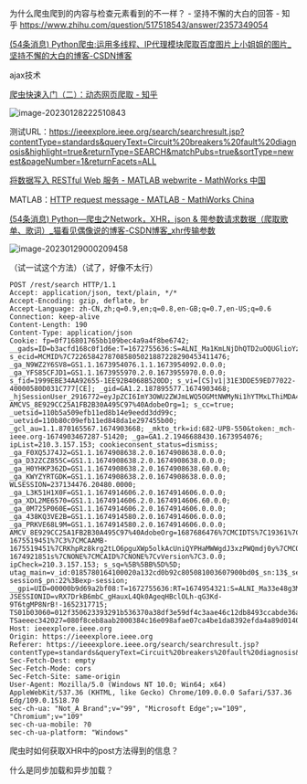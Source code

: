 为什么爬虫爬到的内容与检查元素看到的不一样？ - 坚持不懈的大白的回答 - 知乎 https://www.zhihu.com/question/517518543/answer/2357349054

[(54条消息) Python爬虫:运用多线程、IP代理模块爬取百度图片上小姐姐的图片_坚持不懈的大白的博客-CSDN博客](https://liuze.blog.csdn.net/article/details/117598243)



ajax技术





[爬虫快速入门（二）：动态网页爬取 - 知乎](https://zhuanlan.zhihu.com/p/355017385)





![image-20230128222510843](https://blogimages-1309804558.cos.ap-nanjing.myqcloud.com/DeLLLaptop/image-20230128222510843.png)





测试URL：https://ieeexplore.ieee.org/search/searchresult.jsp?contentType=standards&queryText=Circuit%20breakers%20fault%20diagnosis&highlight=true&returnType=SEARCH&matchPubs=true&sortType=newest&pageNumber=1&returnFacets=ALL



[将数据写入 RESTful Web 服务 - MATLAB webwrite - MathWorks 中国](https://ww2.mathworks.cn/help/matlab/ref/webwrite_zh_CN.html#buocgv5-4)



MATLAB：[HTTP request message - MATLAB - MathWorks China](https://ww2.mathworks.cn/help/matlab/ref/matlab.net.http.requestmessage-class.html)

[(54条消息) Python—爬虫之Network，XHR，json & 带参数请求数据（爬取歌单、歌词）_猫看见偶像说的博客-CSDN博客_xhr传输参数](https://blog.csdn.net/weixin_44755148/article/details/94557870)



![image-20230129000209458](https://blogimages-1309804558.cos.ap-nanjing.myqcloud.com/DeLLLaptop/image-20230129000209458.png)

（试一试这个方法）（试了，好像不太行）

```
POST /rest/search HTTP/1.1
Accept: application/json, text/plain, */*
Accept-Encoding: gzip, deflate, br
Accept-Language: zh-CN,zh;q=0.9,en;q=0.8,en-GB;q=0.7,en-US;q=0.6
Connection: keep-alive
Content-Length: 190
Content-Type: application/json
Cookie: fp=0f716801765bb109bec4a9a4f8be6742; __gads=ID=b3acfd168c0f1d6e:T=1672755636:S=ALNI_Ma1KmLNjDhQTD2uOQUGlioYzdnvuQ; s_ecid=MCMID%7C72265842787085805021887228290453411476; _ga_N9WZ2Y6SV8=GS1.1.1673954076.1.1.1673954092.0.0.0; _ga_YFS85CFJD1=GS1.1.1673955970.2.0.1673955970.0.0.0; s_fid=1999EBE34AA92655-1EE92B4068B520DD; s_vi=[CS]v1|31E3DDE59ED77022-40000580D031C777[CE]; _gid=GA1.2.187895577.1674903468; _hjSessionUser_2916772=eyJpZCI6ImY3OWU2ZWJmLWQ5OGMtNWMyNi1hYTMxLThiMDA4OWQ1Zjg5OSIsImNyZWF0ZWQiOjE2NzQ5MDM0NjgxNjIsImV4aXN0aW5nIjp0cnVlfQ==; AMCVS_8E929CC25A1FB2B30A495C97%40AdobeOrg=1; s_cc=true; _uetsid=110b5a509efb11ed8b14e9eedd3dd99c; _uetvid=110b80c09efb11ed848da1e297455b00; _gcl_au=1.1.870165567.1674903668; _mkto_trk=id:682-UPB-550&token:_mch-ieee.org-1674903467287-51420; _ga=GA1.2.1946688430.1673954076; ipList=210.3.157.153; cookieconsent_status=dismiss; _ga_F0XQ5J74J2=GS1.1.1674908638.2.0.1674908638.0.0.0; _ga_D32ZCZ855C=GS1.1.1674908638.2.0.1674908638.0.0.0; _ga_H0YHKP362D=GS1.1.1674908638.2.0.1674908638.60.0.0; _ga_KWYZYRTGDK=GS1.1.1674908638.2.0.1674908638.0.0.0; WLSESSION=237134476.20480.0000; _ga_L3K51H1X0F=GS1.1.1674914606.2.0.1674914606.0.0.0; _ga_XDL2ME6570=GS1.1.1674914606.2.0.1674914606.60.0.0; _ga_0M725P060E=GS1.1.1674914606.2.0.1674914606.0.0.0; _ga_438KQ3VE2B=GS1.1.1674914580.2.0.1674914606.0.0.0; _ga_PRKVE68L9M=GS1.1.1674914580.2.0.1674914606.0.0.0; AMCV_8E929CC25A1FB2B30A495C97%40AdobeOrg=1687686476%7CMCIDTS%7C19361%7CMCMID%7C72265842787085805021887228290453411476%7CMCAAMLH-1675519451%7C3%7CMCAAMB-1675519451%7CRKhpRz8krg2tLO6pguXWp5olkAcUniQYPHaMWWgdJ3xzPWQmdj0y%7CMCOPTOUT-1674921851s%7CNONE%7CMCAID%7CNONE%7CvVersion%7C3.0.0; ipCheck=210.3.157.153; s_sq=%5B%5BB%5D%5D; utag_main=v_id:0185780164100020a132cd0b92c805081003607900bd0$_sn:13$_se:27$_ss:0$_st:1674922913173$vapi_domain:ieee.org$ses_id:1674914648105%3Bexp-session$_pn:22%3Bexp-session; __gpi=UID=00000b9d69a2bf08:T=1672755636:RT=1674954321:S=ALNI_Ma33e48g3MGycaeDEv4_dSehY2MCQ; JSESSIONID=vRX7DrkB6mbC_gHauxL4Qk0AgeqHBclOLh-qG3Kd-9T6tgMP8NrB!-1652317715; TS01b03060=012f350623393291b536370a38df3e59df4c3aae46c12db8493ccabde36a3b4303b71809b91ca88d1972392267e17b002e3bbe3aa5; TSaeeec342027=080f8ceb8aab2000384c16e098afae07ca4be1da8392efda4a89d0140be5d5f7d836697dd379f03e08a10a4cff1130003273868a2d19b0e2277af388e396f355e6e637e9b420bf160368c463603a919ec1f9bcd824ea847b2d3fbb6802313e01
Host: ieeexplore.ieee.org
Origin: https://ieeexplore.ieee.org
Referer: https://ieeexplore.ieee.org/search/searchresult.jsp?contentType=standards&queryText=Circuit%20breakers%20fault%20diagnosis&highlight=true&returnType=SEARCH&matchPubs=true&sortType=newest&pageNumber=1&returnFacets=ALL
Sec-Fetch-Dest: empty
Sec-Fetch-Mode: cors
Sec-Fetch-Site: same-origin
User-Agent: Mozilla/5.0 (Windows NT 10.0; Win64; x64) AppleWebKit/537.36 (KHTML, like Gecko) Chrome/109.0.0.0 Safari/537.36 Edg/109.0.1518.70
sec-ch-ua: "Not_A Brand";v="99", "Microsoft Edge";v="109", "Chromium";v="109"
sec-ch-ua-mobile: ?0
sec-ch-ua-platform: "Windows"
```

爬虫时如何获取XHR中的post方法得到的信息？



什么是同步加载和异步加载？



